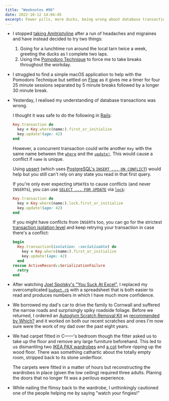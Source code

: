 ```yaml
---
title: "Weeknotes #96"
date: 2022-10-12 14:04:45
excerpt: Fewer pills, more ducks, being wrong about database transactions, scratching someone else’s car and carpet fitting.
---
```

*   I stopped [taking Amitriptyline](/2022/08/22/weeknotes-95/) after a run of headaches and migraines and have instead decided to try two things:

    1. Going for a lunchtime run around the local tarn twice a week, greeting the ducks as I complete two laps.
    2. Using the [Pomodoro Technique](https://en.wikipedia.org/wiki/Pomodoro_Technique) to force me to take breaks throughout the workday.

*   I struggled to find a simple macOS application to help with the Pomodoro Technique but settled on [Flow](https://flowapp.info) as it gives me a timer for four 25 minute sessions separated by 5 minute breaks followed by a longer 30 minute break.

*   Yesterday, I realised my understanding of database transactions was wrong.

    I thought it was safe to do the following in [Rails](https://rubyonrails.org):

    ```ruby
    Key.transaction do
      key = Key.where(name:).first_or_initialize
      key.update!(age: 42)
    end
    ```

    However, a concurrent transaction could write another `Key` with the same name between the [`where`](http://api.rubyonrails.org/classes/ActiveRecord/QueryMethods.html#method-i-where) and the [`update!`](http://api.rubyonrails.org/classes/ActiveRecord/Persistence.html#method-i-update-21). This would cause a conflict if `name` is unique.

    Using [upsert](http://api.rubyonrails.org/classes/ActiveRecord/Persistence/ClassMethods.html#method-i-upsert) (which uses [PostgreSQL's `INSERT ... ON CONFLICT`](https://www.postgresql.org/docs/current/sql-insert.html#SQL-ON-CONFLICT)) would help but you still can't rely on any state you read in that first query.

    If you're only ever expecting `UPDATE`s to cause conflicts (and never `INSERT`s), you can use [`SELECT ... FOR UPDATE`](https://www.postgresql.org/docs/current/sql-select.html#SQL-FOR-UPDATE-SHARE) via [`lock`](http://api.rubyonrails.org/classes/ActiveRecord/QueryMethods.html#method-i-lock):

    ```ruby
    Key.transaction do
      key = Key.where(name:).lock.first_or_initialize
      key.update!(age: 42)
    end
    ```

    If you might have conflicts from `INSERT`s too, you can go for the strictest [transaction isolation level](https://www.postgresql.org/docs/current/transaction-iso.html) and keep retrying your transaction in case there's a conflict:

    ```ruby
    begin
      Key.transaction(isolation: :serializable) do
        key = Key.where(name:).first_or_initialize
        key.update!(age: 42)
      end
    rescue ActiveRecord::SerializationFailure
      retry
    end
    ```

*   After watching [Joel Spolsky's "You Suck At Excel"](https://youtu.be/0nbkaYsR94c), I replaced my overcomplicated [`budget.rb`](/2020/05/31/weeknotes-31/) with a spreadsheet that is both easier to read and produces numbers in which I have much more confidence.

*   We borrowed my dad's car to drive the family to Cornwall and suffered the narrow roads and surprisingly spiky roadside foliage. Before we returned, I ordered an [Autoglym Scratch Removal Kit](https://www.halfords.com/motoring/car-cleaning/all-car-cleaning/autoglym-complete-scratch-removal-kit-349894.html) as [recommended by Which?](https://www.which.co.uk/reviews/new-and-used-cars/article/best-car-scratch-removers-aGrzV1F66I0H) and it worked on both our recent scratches and ones I'm now sure were the work of my dad over the past eight years.

*   We had carpet fitted in C——'s bedroom though the fitter asked us to take up the floor and remove any large furniture beforehand. This led to us dismantling two [IKEA PAX wardrobes](https://www.ikea.com/gb/en/cat/pax-system-19086/) and [a cot](https://www.ikea.com/gb/en/p/gonatt-cot-with-drawer-white-90467089/) before ripping up the wood floor. There was something cathartic about the totally empty room, stripped back to its stone underfloor.

    The carpets were fitted in a matter of hours but reconstructing the wardrobes in place (given the low ceiling) required three adults. Planing the doors that no longer fit was a perilous experience.

*   While nailing the flimsy back to the wardrobe, I unthinkingly cautioned one of the people helping me by saying "watch your fingies!"
